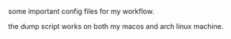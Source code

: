 some important config files for my workflow.

the dump script works on both my macos and arch linux machine.
